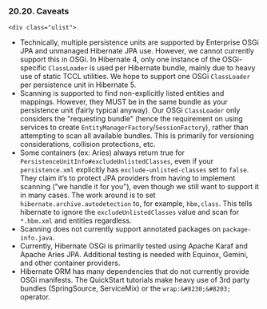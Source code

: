### 20.20. Caveats

    <div class="ulist">

*   Technically, multiple persistence units are supported by Enterprise OSGi JPA and unmanaged Hibernate JPA use.
    However, we cannot currently support this in OSGi.
    In Hibernate 4, only one instance of the OSGi-specific `ClassLoader` is used per Hibernate bundle, mainly due to heavy use of static TCCL utilities.
    We hope to support one OSGi `ClassLoader` per persistence unit in Hibernate 5.
*   Scanning is supported to find non-explicitly listed entities and mappings.
    However, they MUST be in the same bundle as your persistence unit (fairly typical anyway).
    Our OSGi `ClassLoader` only considers the "requesting bundle" (hence the requirement on using services to create `EntityManagerFactory`/`SessionFactory`), rather than attempting to scan all available bundles.
    This is primarily for versioning considerations, collision protections, etc.
*   Some containers (ex: Aries) always return true for `PersistenceUnitInfo#excludeUnlistedClasses`, even if your `persistence.xml` explicitly has `exclude-unlisted-classes` set to `false`.
    They claim it&#8217;s to protect JPA providers from having to implement scanning ("we handle it for you"), even though we still want to support it in many cases.
    The work around is to set `hibernate.archive.autodetection` to, for example, `hbm,class`.
    This tells hibernate to ignore the `excludeUnlistedClasses` value and scan for `*.hbm.xml` and entities regardless.
*   Scanning does not currently support annotated packages on `package-info.java`.
*   Currently, Hibernate OSGi is primarily tested using Apache Karaf and Apache Aries JPA. Additional testing is needed with Equinox, Gemini, and other container providers.
*   Hibernate ORM has many dependencies that do not currently provide OSGi manifests. The QuickStart tutorials make heavy use of 3rd party bundles (SpringSource, ServiceMix) or the `wrap:&#8230;&#8203;` operator.
    </div>
    </div>
    </div>
    </div>
    <div class="sect1">